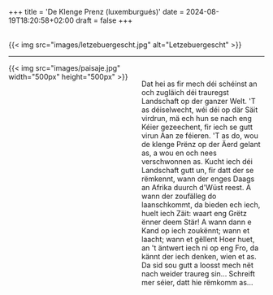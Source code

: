+++
title = 'De Klenge Prenz (luxemburgués)'
date = 2024-08-19T18:20:58+02:00
draft = false
+++

<br/>
{{< img src="images/letzebuergescht.jpg" alt="Letzebuergescht" >}}

--------------------------------------

<div style="display: flex; align-items: flex-start;">
  <div style="flex: 1; margin-right: 20px;">
    {{< img src="images/paisaje.jpg" width="500px" height="500px" >}}
  </div>
  <div style="flex: 1;">
<br/>

Dat hei as fir mech déi schéinst an och zugläich déi trauregst Landschaft op der ganzer Welt. 'T as déiselwecht, wéi déi op där Säit virdrun, mä ech hun se nach eng Kéier gezeechent, fir iech se gutt virun Aan ze féieren. 'T as do, wou de klenge Prënz op der Äerd gelant as, a wou en och nees verschwonnen as. Kucht iech déi Landschaft gutt un, fir datt der se rëmkennt, wann der enges Daags an Afrika duurch d'Wüst reest. A wann der zoufälleg do laanschkommt, da bieden ech iech, huelt iech Zäit: waart eng Grëtz ënner deem Stär! A wann dann e Kand op iech zoukënnt; wann et laacht; wann et gëllent Hoer huet, an 't äntwert iech ni op eng Fro, da kännt der iech denken, wien et as. Da sid sou gutt a loosst mech nët nach weider traureg sin... Schreift mer séier, datt hie rëmkomm as...

 </div>
</div>
